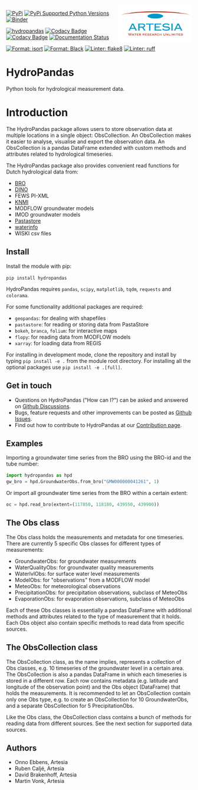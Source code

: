 <img src="/docs/_static/Artesia_logo.jpg" alt="Artesia" width="200" align="right">

[![PyPi](https://img.shields.io/pypi/v/hydropandas.svg)](https://pypi.python.org/pypi/hydropandas)
[![PyPi Supported Python Versions](https://img.shields.io/pypi/pyversions/hydropandas)](https://pypi.python.org/pypi/hydropandas)
[![Binder](https://mybinder.org/badge_logo.svg)](https://mybinder.org/v2/gh/ArtesiaWater/hydropandas/master)

[![hydropandas](https://github.com/ArtesiaWater/hydropandas/workflows/hydropandas/badge.svg)](https://github.com/ArtesiaWater/hydropandas/actions?query=workflow%3Ahydropandas)
[![Codacy Badge](https://app.codacy.com/project/badge/Grade/c1b99f474bdc49b0a47e00e4e9f66c2f)](https://www.codacy.com/gh/ArtesiaWater/hydropandas/dashboard?utm_source=github.com&utm_medium=referral&utm_content=ArtesiaWater/hydropandas&utm_campaign=Badge_Grade)
[![Codacy Badge](https://app.codacy.com/project/badge/Coverage/c1b99f474bdc49b0a47e00e4e9f66c2f)](https://www.codacy.com/gh/ArtesiaWater/hydropandas/dashboard?utm_source=github.com&utm_medium=referral&utm_content=ArtesiaWater/hydropandas&utm_campaign=Badge_Coverage)
[![Documentation Status](https://readthedocs.org/projects/hydropandas/badge/?version=latest)](https://hydropandas.readthedocs.io/en/latest/?badge=latest)

[![Format: isort](https://img.shields.io/badge/imports-isort-ef8336)](https://pycqa.github.io/isort/index.html)
[![Format: Black](https://img.shields.io/badge/code_style-black-black)](https://github.com/psf/black)
[![Linter: flake8](https://img.shields.io/badge/linter-flake8-yellowgreen)](https://flake8.pycqa.org/)
[![Linter: ruff](https://img.shields.io/badge/linter-ruff-red)](https://github.com/charliermarsh/ruff)

# HydroPandas

Python tools for hydrological measurement data.

# Introduction

The HydroPandas package allows users to store observation data at multiple locations in a single object: ObsCollection.
An ObsCollection makes it easier to analyse, visualise and export the observation data. 
An ObsCollection is a pandas DataFrame extended with custom methods and attributes related to hydrological timeseries.

The HydroPandas package also provides convenient read functions for Dutch hydrological data from:
-   [BRO](https://www.broloket.nl)
-   [DINO](https://www.dinoloket.nl)
-   FEWS PI-XML
-   [KNMI](https://www.knmi.nl/kennis-en-datacentrum/achtergrond/data-ophalen-vanuit-een-script)
-   MODFLOW groundwater models
-   IMOD groundwater models
-   [Pastastore](https://github.com/pastas/pastastore)
-   [waterinfo](https://waterinfo.rws.nl/)
-   WISKI csv files


## Install

Install the module with pip:

`pip install hydropandas`

HydroPandas requires `pandas`, `scipy`, `matplotlib`, `tqdm`, `requests` and `colorama`.

For some functionality additional packages are required:

-   `geopandas`: for dealing with shapefiles
-   `pastastore`: for reading or storing data from PastaStore
-   `bokeh`, `branca`, `folium`: for interactive maps
-   `flopy`: for reading data from MODFLOW models
-   `xarray`: for loading data from REGIS

For installing in development mode, clone the repository and install by
typing `pip install -e .` from the module root directory.
For installing all the optional packages use `pip install -e .[full]`.

## Get in touch

- Questions on HydroPandas ("How can I?") can be asked and answered on [Github Discussions](https://github.com/ArtesiaWater/hydropandas/discussions).
- Bugs, feature requests and other improvements can be posted as [Github Issues](https://github.com/ArtesiaWater/hydropandas/issues).
- Find out how to contribute to HydroPandas at our [Contribution page](https://hydropandas.readthedocs.io/en/stable/contribute.html).

## Examples

Importing a groundwater time series from the BRO using the BRO-id and the tube number:

```python
import hydropandas as hpd
gw_bro = hpd.GroundwaterObs.from_bro("GMW000000041261", 1)
```

Or import all groundwater time series from the BRO within a certain extent:

```python
oc = hpd.read_bro(extent=(117850, 118180, 439550, 439900))
```

## The Obs class

The Obs class holds the measurements and metadata for one timeseries. There are
currently 5 specific Obs classes for different types of measurements:

-   GroundwaterObs: for groundwater measurements
-   WaterQualityObs: for groundwater quality measurements
-   WaterlvlObs: for surface water level measurements
-   ModelObs: for "observations" from a MODFLOW model
-   MeteoObs: for meteorological observations
-   PrecipitationObs: for precipitation observations, subclass of MeteoObs
-   EvaporationObs: for evaporation observations, subclass of MeteoObs

Each of these Obs classes is essentially a pandas DataFrame with additional
methods and attributes related to the type of measurement that it holds.
Each Obs object also contain specific methods to read data from specific sources.

## The ObsCollection class

The ObsCollection class, as the name implies, represents a collection of Obs
classes, e.g. 10 timeseries of the groundwater level in a certain area. The
ObsCollection is also a pandas DataFrame in which each timeseries is stored
in a different row. Each row contains metadata (e.g. latitude and longitude
of the observation point) and the Obs object (DataFrame) that holds the
measurements. It is recommended to let an ObsCollection contain only one Obs
type, e.g. to create an ObsCollection for 10 GroundwaterObs, and a separate
ObsCollection for 5 PrecipitationObs.

Like the Obs class, the ObsCollection class contains a bunch of methods for
reading data from different sources. See the next section for supported data
sources.

## Authors

-   Onno Ebbens, Artesia
-   Ruben Caljé, Artesia
-   Davíd Brakenhoff, Artesia
-   Martin Vonk, Artesia
